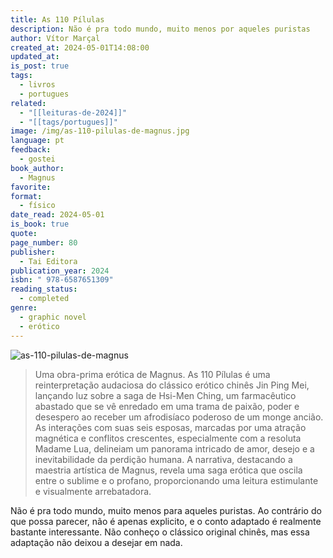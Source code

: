 ```yaml
---
title: As 110 Pílulas
description: Não é pra todo mundo, muito menos por aqueles puristas
author: Vítor Marçal
created_at: 2024-05-01T14:08:00
updated_at: 
is_post: true
tags:
  - livros
  - portugues
related:
  - "[[leituras-de-2024]]"
  - "[[tags/portugues]]"
image: /img/as-110-pilulas-de-magnus.jpg
language: pt
feedback:
  - gostei
book_author:
  - Magnus
favorite: 
format:
  - físico
date_read: 2024-05-01
is_book: true
quote: 
page_number: 80
publisher:
  - Tai Editora
publication_year: 2024
isbn: " 978-6587651309"
reading_status:
  - completed
genre:
  - graphic novel
  - erótico
---
```



![as-110-pilulas-de-magnus](/img/as-110-pilulas-de-magnus.jpg)

> Uma obra-prima erótica de Magnus. As 110 Pílulas é uma reinterpretação audaciosa do clássico erótico chinês Jin Ping Mei, lançando luz sobre a saga de Hsi-Men Ching, um farmacêutico abastado que se vê enredado em uma trama de paixão, poder e desespero ao receber um afrodisíaco poderoso de um monge ancião. As interações com suas seis esposas, marcadas por uma atração magnética e conflitos crescentes, especialmente com a resoluta Madame Lua, delineiam um panorama intricado de amor, desejo e a inevitabilidade da perdição humana. A narrativa, destacando a maestria artística de Magnus, revela uma saga erótica que oscila entre o sublime e o profano, proporcionando uma leitura estimulante e visualmente arrebatadora.

Não é pra todo mundo, muito menos para aqueles puristas. Ao contrário do que possa parecer, não é apenas explicito, e o conto adaptado é realmente bastante interessante. Não conheço o clássico original chinês, mas essa adaptação não deixou a desejar em nada.